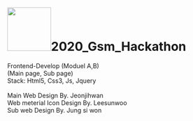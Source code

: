 # <img src="https://github.com/Johnjihwan/2020_Gsm_Hackathon/blob/master/img/gsm_h1.png" width="100">2020_Gsm_Hackathon
Frontend-Develop (Moduel A,B)<br>
(Main page, Sub page)<br>
Stack: Html5, Css3, Js, Jquery<br>
<br>
Main Web Design By. Jeonjihwan<br>
Web meterial Icon Design By. Leesunwoo<br>
Sub web Design By. Jung si won<br>
